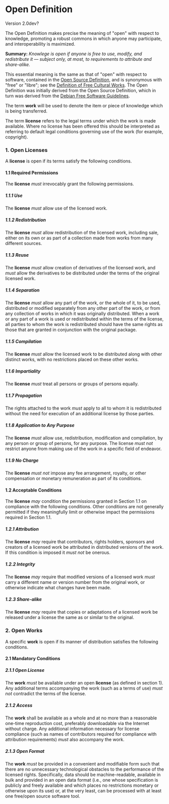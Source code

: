 # Open Definition
Version 2.0dev?

The Open Definition makes precise the meaning of "open" with respect to knowledge, promoting a robust commons in which anyone may participate, and interoperability is maximized.

**Summary:** *Knowlege is open if anyone is free to use, modify, and redistribute it — subject only, at most, to requirements to attribute and share-alike.*

This essential meaning is the same as that of "open" with respect to software, contained in the [Open Source Definition](http://www.opensource.org/docs/osd), and is synonymous with "free" or "libre"; see the [Definition of Free Cultural Works](http://freedomdefined.org). The Open Definition was initially derived from the Open Source Definition, which in turn was derived from the [Debian Free Software Guidelines](http://www.debian.org/social_contract).

The term **work** will be used to denote the item or piece of knowledge
which is being transferred.

The term **license** refers to the legal terms under which the work is
made available. Where no license has been offered this should be interpreted
as referring to default legal conditions governing use of the work (for 
example, copyright).

### 1. Open Licenses

A **license** is open if its terms satisfy the following conditions.

#### 1.1 Required Permissions

The **license** *must* irrevocably grant the following permissions.

##### 1.1.1 Use

The **license** *must* allow use of the licensed work.

##### 1.1.2 Redistribution

The **license** *must* allow redistribution of the licensed work, 
including sale, either on its own or as part of a collection made from 
works from many different sources.

##### 1.1.3 Reuse

The **license** *must* allow creation of derivatives of the licensed 
work, and *must* allow the derivatives to be distributed under the 
terms of the original licensed work.

##### 1.1.4 Separation

The **license** *must* allow any part of the work, or the whole of it, 
to be used, distributed or modified separately from any other part 
of the work, or from any collection of works in which it was originally 
distributed. When a work or any part of a work is used or redistributed 
within the terms of the license, all parties to whom the work is redistributed 
should have the same rights as those that are granted in conjunction with 
the original package.

##### 1.1.5 Compilation

The **license** *must* allow the licensed work to be distributed along 
with other distinct works, with no restrictions placed on these other works.

##### 1.1.6 Impartiality
The **license** *must* treat all persons or groups of persons equally.

##### 1.1.7 Propagation
The rights attached to the work *must* apply to all to whom it is redistributed 
without the need for execution of an additional license by those parties.

##### 1.1.8 Application to Any Purpose

The **license** *must* allow use, redistribution, modification and 
compilation, by any person or group of persons, for any purpose. The 
license *must not* restrict anyone from making use of the work in a
specific field of endeavor.

##### 1.1.9 No Charge

The **license** *must not* impose any fee arrangement, royalty, or other
compensation or monetary remuneration as part of its conditions.

#### 1.2 Acceptable Conditions
The **license** *may* condition the permissions granted in Section 1.1 on 
compliance with the following conditions. Other conditions are not generally 
permitted if they meaningfully limit or otherwise impact the permissions 
required in Section 1.1.

##### 1.2.1 Attribution

The **license** *may* require that contributors, rights holders, sponsors and creators of a licensed 
work be attributed in distributed versions of the work. If this condition 
is imposed it *must not* be onerous. 

##### 1.2.2 Integrity

The **license** *may* require that modified versions of a licensed work *must* 
carry a different name or version number from the original work, or 
otherwise indicate what changes have been made. 

##### 1.2.3 Share-alike

The **license** *may* require that copies or adaptations of a licensed work be
released under a license the same as or similar to the original.


### 2. Open Works

A specific **work** is open if its manner of distribution satisfies the following
conditions.

#### 2.1 Mandatory Conditions

##### 2.1.1 Open License

The **work** *must* be available under an open **license** (as defined in section 1).
Any additional terms accompanying the work (such as a terms of use) *must not* 
contradict the terms of the license.

##### 2.1.2 Access

The **work** shall be available as a whole and at no more than a reasonable 
one-time reproduction cost, preferably downloadable via the Internet without charge.
Any additional information necessary for license compliance (such as names of 
contributors required for compliance with attribution requirements) *must* also 
accompany the work.

##### 2.1.3 Open Format

The **work** *must* be provided in a convenient and modifiable form such
that there are no unnecessary technological obstacles to the performance of the
licensed rights. Specifically, data should be machine-readable, available in
bulk and provided in an open data format (i.e., one whose specification is publicly
and freely available and which places no restrictions monetary or otherwise upon
its use) or, at the very least, can be processed with at least one free/open source
software tool. 
